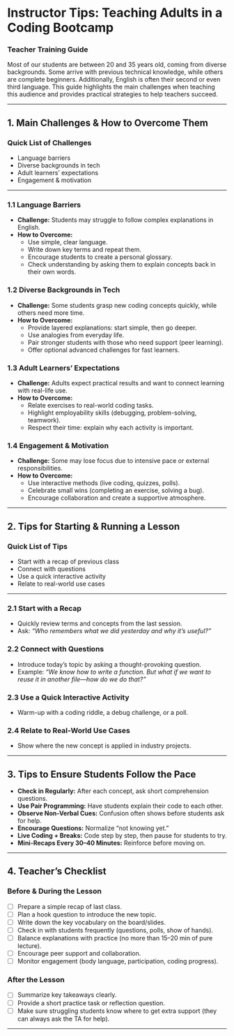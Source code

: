# Instructor Tips: Teaching Adults in a Coding Bootcamp

### Teacher Training Guide

Most of our students are between 20 and 35 years old, coming from diverse backgrounds. Some arrive with previous technical knowledge, while others are complete beginners. Additionally, English is often their second or even third language. This guide highlights the main challenges when teaching this audience and provides practical strategies to help teachers succeed.

---

## 1. Main Challenges & How to Overcome Them

### Quick List of Challenges
- Language barriers  
- Diverse backgrounds in tech  
- Adult learners’ expectations  
- Engagement & motivation  

---

### 1.1 Language Barriers
* **Challenge:** Students may struggle to follow complex explanations in English.  
* **How to Overcome:**  
  * Use simple, clear language.  
  * Write down key terms and repeat them.  
  * Encourage students to create a personal glossary.  
  * Check understanding by asking them to explain concepts back in their own words.  

### 1.2 Diverse Backgrounds in Tech
* **Challenge:** Some students grasp new coding concepts quickly, while others need more time.  
* **How to Overcome:**  
  * Provide layered explanations: start simple, then go deeper.  
  * Use analogies from everyday life.  
  * Pair stronger students with those who need support (peer learning).  
  * Offer optional advanced challenges for fast learners.  

### 1.3 Adult Learners’ Expectations
* **Challenge:** Adults expect practical results and want to connect learning with real-life use.  
* **How to Overcome:**  
  * Relate exercises to real-world coding tasks.  
  * Highlight employability skills (debugging, problem-solving, teamwork).  
  * Respect their time: explain why each activity is important.  

### 1.4 Engagement & Motivation
* **Challenge:** Some may lose focus due to intensive pace or external responsibilities.  
* **How to Overcome:**  
  * Use interactive methods (live coding, quizzes, polls).  
  * Celebrate small wins (completing an exercise, solving a bug).  
  * Encourage collaboration and create a supportive atmosphere.  

---

## 2. Tips for Starting & Running a Lesson

### Quick List of Tips
- Start with a recap of previous class  
- Connect with questions  
- Use a quick interactive activity  
- Relate to real-world use cases  

---

### 2.1 Start with a Recap
* Quickly review terms and concepts from the last session.  
* Ask: *“Who remembers what we did yesterday and why it’s useful?”*  

### 2.2 Connect with Questions
* Introduce today’s topic by asking a thought-provoking question.  
* Example: *“We know how to write a function. But what if we want to reuse it in another file—how do we do that?”*  

### 2.3 Use a Quick Interactive Activity
* Warm-up with a coding riddle, a debug challenge, or a poll.  

### 2.4 Relate to Real-World Use Cases
* Show where the new concept is applied in industry projects.  

---

## 3. Tips to Ensure Students Follow the Pace

- **Check in Regularly:** After each concept, ask short comprehension questions.  
- **Use Pair Programming:** Have students explain their code to each other.  
- **Observe Non-Verbal Cues:** Confusion often shows before students ask for help.  
- **Encourage Questions:** Normalize “not knowing yet.”  
- **Live Coding + Breaks:** Code step by step, then pause for students to try.  
- **Mini-Recaps Every 30–40 Minutes:** Reinforce before moving on.  

---

## 4. Teacher’s Checklist

### Before & During the Lesson
* [ ] Prepare a simple recap of last class.  
* [ ] Plan a hook question to introduce the new topic.  
* [ ] Write down the key vocabulary on the board/slides.  
* [ ] Check in with students frequently (questions, polls, show of hands).  
* [ ] Balance explanations with practice (no more than 15–20 min of pure lecture).  
* [ ] Encourage peer support and collaboration.  
* [ ] Monitor engagement (body language, participation, coding progress).  

### After the Lesson
* [ ] Summarize key takeaways clearly.  
* [ ] Provide a short practice task or reflection question.  
* [ ] Make sure struggling students know where to get extra support (they can always ask the TA for help).  

---

